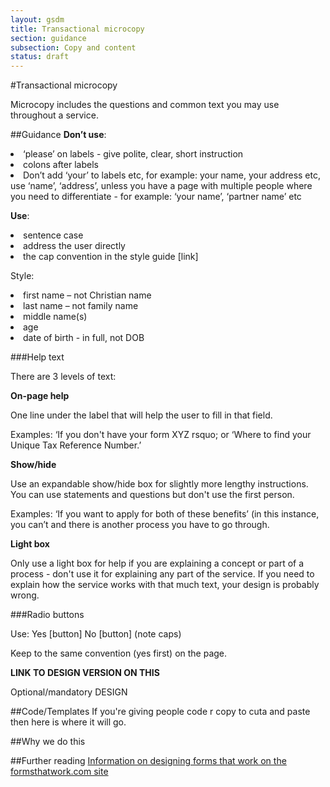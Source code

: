 ```yaml
---
layout: gsdm
title: Transactional microcopy
section: guidance
subsection: Copy and content
status: draft
---
```

    
#Transactional microcopy
<p>Microcopy includes the questions and common text you may use throughout a service.  </p>

##Guidance
**Don’t use**:

<li>&lsquo;please&rsquo; on labels - give polite, clear, short instruction
<li>colons after labels 
<li>Don&rsquo;t add &lsquo;your&rsquo; to labels etc, for example: your name, your address etc, use &lsquo;name&rsquo;, &lsquo;address&rsquo;, unless you have a page with multiple people where you need to differentiate - for example: &lsquo;your name&rsquo;, ‘partner name&rsquo; etc
</li>

**Use**:
<li>sentence case 
<li>address the user directly 
<li>the cap convention in the style guide [link]
</li>

<p>Style:</p>
<li>first name &ndash; not Christian name
<li>last name &ndash; not family name
<li>middle name(s)
<li>age
<li>date of birth - in full, not DOB
</li>

###Help text
<p>There are 3 levels of text:</p>
<strong>On-page help</strong>
<p>One line under the label that will help the user to fill in that field.</p>
<p>Examples: &lsquo;If you don't have your form XYZ rsquo; or &lsquo;Where to find your Unique Tax Reference Number.&rsquo;

<strong>Show/hide</strong>
<p>Use an expandable show/hide box for slightly more lengthy instructions. You can use statements and questions but don't use the first person.</p>
<p> Examples: &lsquo;If you want to apply for both of these benefits&rsquo; (in this instance, you can&rsquo;t and there is another process you have to go through.

<strong>Light box</strong>
<p>Only use a light box for help if you are explaining a concept or part of a process - don't use it for explaining any part of the service. If you need to explain how the service works with that much text, your design is probably wrong.</p>


###Radio buttons
<p>Use: Yes [button] No [button] (note caps)</p>
<p>Keep to the same convention (yes first) on the page.</p> 

<strong>LINK TO DESIGN VERSION ON THIS</strong>


Optional/mandatory
DESIGN

##Code/Templates
If you're giving people code r copy to cuta and paste then here is where it will go.

##Why we do this


##Further reading
[Information on designing forms that work on the formsthatwork.com site](http://www.formsthatwork.com/TheArtOfWritingVeryLittle )
